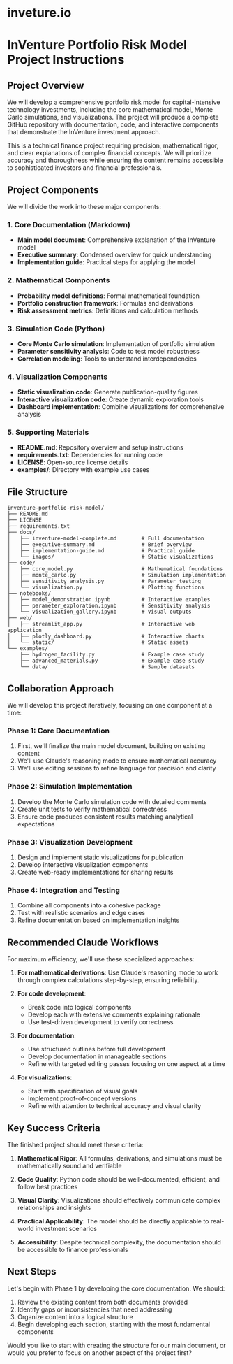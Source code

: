 # inveture.io
# InVenture Portfolio Risk Model Project Instructions

## Project Overview

We will develop a comprehensive portfolio risk model for capital-intensive technology investments, including the core mathematical model, Monte Carlo simulations, and visualizations. The project will produce a complete GitHub repository with documentation, code, and interactive components that demonstrate the InVenture investment approach.

This is a technical finance project requiring precision, mathematical rigor, and clear explanations of complex financial concepts. We will prioritize accuracy and thoroughness while ensuring the content remains accessible to sophisticated investors and financial professionals.

## Project Components

We will divide the work into these major components:

### 1. Core Documentation (Markdown)
- **Main model document**: Comprehensive explanation of the InVenture model
- **Executive summary**: Condensed overview for quick understanding
- **Implementation guide**: Practical steps for applying the model

### 2. Mathematical Components
- **Probability model definitions**: Formal mathematical foundation
- **Portfolio construction framework**: Formulas and derivations
- **Risk assessment metrics**: Definitions and calculation methods

### 3. Simulation Code (Python)
- **Core Monte Carlo simulation**: Implementation of portfolio simulation
- **Parameter sensitivity analysis**: Code to test model robustness
- **Correlation modeling**: Tools to understand interdependencies

### 4. Visualization Components
- **Static visualization code**: Generate publication-quality figures
- **Interactive visualization code**: Create dynamic exploration tools
- **Dashboard implementation**: Combine visualizations for comprehensive analysis

### 5. Supporting Materials
- **README.md**: Repository overview and setup instructions
- **requirements.txt**: Dependencies for running code
- **LICENSE**: Open-source license details
- **examples/**: Directory with example use cases

## File Structure

```
inventure-portfolio-risk-model/
├── README.md
├── LICENSE
├── requirements.txt
├── docs/
│   ├── inventure-model-complete.md        # Full documentation
│   ├── executive-summary.md               # Brief overview
│   ├── implementation-guide.md            # Practical guide
│   └── images/                            # Static visualizations
├── code/
│   ├── core_model.py                      # Mathematical foundations
│   ├── monte_carlo.py                     # Simulation implementation
│   ├── sensitivity_analysis.py            # Parameter testing
│   └── visualization.py                   # Plotting functions
├── notebooks/
│   ├── model_demonstration.ipynb          # Interactive examples
│   ├── parameter_exploration.ipynb        # Sensitivity analysis
│   └── visualization_gallery.ipynb        # Visual outputs
├── web/
│   ├── streamlit_app.py                   # Interactive web application
│   ├── plotly_dashboard.py                # Interactive charts
│   └── static/                            # Static assets
└── examples/
    ├── hydrogen_facility.py               # Example case study
    ├── advanced_materials.py              # Example case study
    └── data/                              # Sample datasets
```

## Collaboration Approach

We will develop this project iteratively, focusing on one component at a time:

### Phase 1: Core Documentation
1. First, we'll finalize the main model document, building on existing content
2. We'll use Claude's reasoning mode to ensure mathematical accuracy
3. We'll use editing sessions to refine language for precision and clarity

### Phase 2: Simulation Implementation
1. Develop the Monte Carlo simulation code with detailed comments
2. Create unit tests to verify mathematical correctness
3. Ensure code produces consistent results matching analytical expectations

### Phase 3: Visualization Development
1. Design and implement static visualizations for publication
2. Develop interactive visualization components
3. Create web-ready implementations for sharing results

### Phase 4: Integration and Testing
1. Combine all components into a cohesive package
2. Test with realistic scenarios and edge cases
3. Refine documentation based on implementation insights

## Recommended Claude Workflows

For maximum efficiency, we'll use these specialized approaches:

1. **For mathematical derivations**: Use Claude's reasoning mode to work through complex calculations step-by-step, ensuring reliability.

2. **For code development**: 
   - Break code into logical components
   - Develop each with extensive comments explaining rationale
   - Use test-driven development to verify correctness

3. **For documentation**:
   - Use structured outlines before full development
   - Develop documentation in manageable sections
   - Refine with targeted editing passes focusing on one aspect at a time

4. **For visualizations**:
   - Start with specification of visual goals
   - Implement proof-of-concept versions
   - Refine with attention to technical accuracy and visual clarity

## Key Success Criteria

The finished project should meet these criteria:

1. **Mathematical Rigor**: All formulas, derivations, and simulations must be mathematically sound and verifiable

2. **Code Quality**: Python code should be well-documented, efficient, and follow best practices

3. **Visual Clarity**: Visualizations should effectively communicate complex relationships and insights

4. **Practical Applicability**: The model should be directly applicable to real-world investment scenarios

5. **Accessibility**: Despite technical complexity, the documentation should be accessible to finance professionals

## Next Steps

Let's begin with Phase 1 by developing the core documentation. We should:

1. Review the existing content from both documents provided
2. Identify gaps or inconsistencies that need addressing
3. Organize content into a logical structure
4. Begin developing each section, starting with the most fundamental components

Would you like to start with creating the structure for our main document, or would you prefer to focus on another aspect of the project first?
